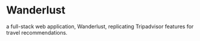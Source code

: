 # Wanderlust
a full-stack web application, Wanderlust, replicating Tripadvisor features for travel recommendations.
